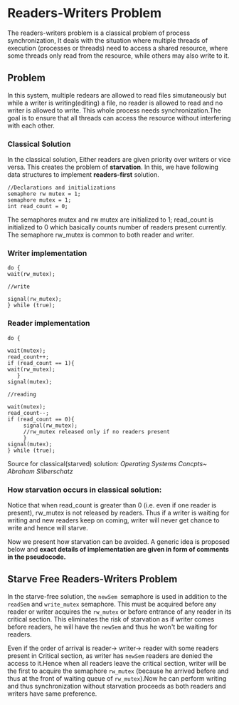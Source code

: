# Readers-Writers Problem
The readers-writers problem is a classical problem of process synchronization,  It deals with the situation where multiple threads of execution (processes or threads) need to access a shared resource, where some threads only read from the resource, while others may also write to it. 
## Problem
 In this system, multiple redears are allowed to read files simutaneously but while a writer is writing(editing) a file, no reader is allowed to read and no writer is allowed to write. This whole process needs synchronization.The goal is to ensure that all threads can access the resource without interfering with each other.

### Classical Solution
 In the classical solution, Either readers are given priority over writers or vice versa. This creates the problem of **starvation**.
 In this, we have following data structures to implement **readers-first** solution.

```
//Declarations and initializations
semaphore rw mutex = 1;
semaphore mutex = 1;
int read_count = 0;
```

The semaphores mutex and rw mutex are initialized to 1; read_count is
initialized to 0 which basically counts number of readers present currently. The semaphore rw_mutex is common to both reader and writer. 

### Writer implementation
```
do {
wait(rw_mutex);

//write

signal(rw_mutex);
} while (true);
```

### Reader implementation
```
do { 

wait(mutex);
read_count++;
if (read_count == 1){
wait(rw_mutex);
   }
signal(mutex);

//reading

wait(mutex);
read_count--;
if (read_count == 0){
     signal(rw_mutex);
     //rw_mutex released only if no readers present
     }
signal(mutex);
} while (true);
```

Source for classical(starved) solution: _Operating Systems Concpts~ Abraham Silberschatz_

### How starvation occurs in classical solution:
   Notice that when read_count is greater than 0 (i.e. even if one reader is present), rw_mutex is not released by readers. Thus if a writer is waiting for writing and new readers keep on coming, writer will never get chance to write and hence will starve.


 Now we present how starvation can be avoided. A generic idea is proposed below and **exact details of implementation are given in form of comments in the pseudocode.**
 ## Starve Free Readers-Writers Problem

In the starve-free solution, the `newSem `semaphore is used in addition to the `readSem` and `write_mutex` semaphore. This must be acquired before any reader or writer  acquires the `rw_mutex` or before entrance of any reader in its critical section. This eliminates the risk of starvation as if writer comes before readers, he will have the `newSem` and thus he won't be waiting for readers.

Even if the order of arrival is reader-> writer-> reader with some readers present in Critical section, as writer has `newSem` readers are denied the access to it.Hence when all readers leave the critical section, writer will be the first to acquire the semaphore `rw_mutex`  (because he arrived before and thus at the front of waiting queue of `rw_mutex`).Now he can perform writing and thus synchronization without starvation proceeds as both readers and writers have same preference.

